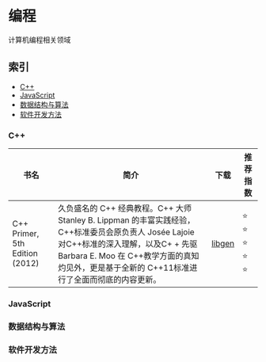 # 编程

计算机编程相关领域

## 索引

* [C++](#C++)
* [JavaScript](#JavaScript)
* [数据结构与算法](#数据结构与算法)
* [软件开发方法](#软件开发方法)


### C++

| 书名  | 简介 | 下载  | 推荐指数 |
| ------------- | ------------- | ------------- | -------------------------- |
| 	C++ Primer, 5th Edition (2012)  | 久负盛名的 C++ 经典教程。C++ 大师 Stanley B. Lippman 的丰富实践经验，C++标准委员会原负责人 Josée Lajoie 对C++标准的深入理解，以及C+ + 先驱 Barbara E. Moo 在 C++教学方面的真知灼见外，更是基于全新的 C++11标准进行了全面而彻底的内容更新。  | [libgen](http://libgen.rs/search.php?req=c%2B%2B+primer+5th&lg_topic=libgen&open=0&view=simple&res=25&phrase=1&column=def)  | :star: :star: :star: :star: :star:  |



### JavaScript

### 数据结构与算法

### 软件开发方法